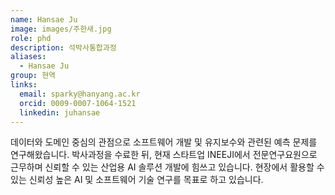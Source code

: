 ```yaml
---
name: Hansae Ju
image: images/주한새.jpg
role: phd
description: 석박사통합과정
aliases:
  - Hansae Ju
group: 현역
links:
  email: sparky@hanyang.ac.kr
  orcid: 0009-0007-1064-1521
  linkedin: juhansae
---
```


데이터와 도메인 중심의 관점으로 소프트웨어 개발 및 유지보수와 관련된 예측 문제를 연구해왔습니다. 박사과정을 수료한 뒤, 현재 스타트업 INEEJI에서 전문연구요원으로 근무하며 신뢰할 수 있는 산업용 AI 솔루션 개발에 힘쓰고 있습니다. 현장에서 활용할 수 있는 신뢰성 높은 AI 및 소프트웨어 기술 연구를 목표로 하고 있습니다.
